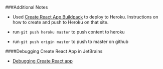 ###Additional Notes

- Used [Create React App Buildpack](https://github.com/mars/create-react-app-buildpack) to deploy to Heroku. Instructions on how to create and push to Heroku on that site.

- run `git push heroku master` to push content to heroku
- run `git push origin master` to push to master on github

####Debugging Create React App in JetBrains
- [Debugging Create React app](https://blog.jetbrains.com/webstorm/2017/01/debugging-react-apps/)
